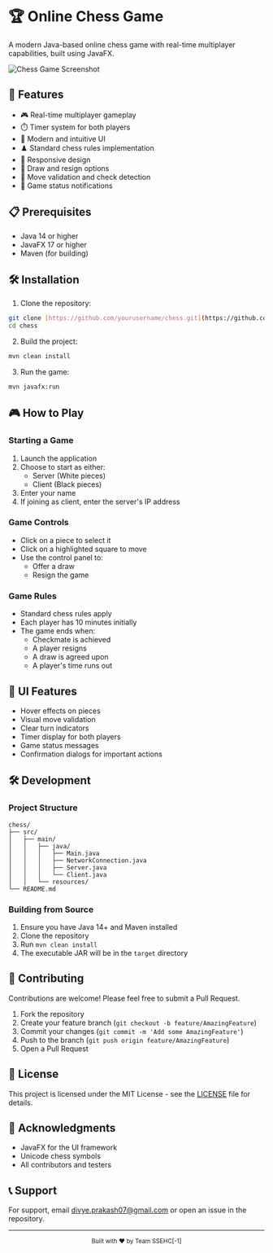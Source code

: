 # 🏆 Online Chess Game

A modern Java-based online chess game with real-time multiplayer capabilities, built using JavaFX.

![Chess Game Screenshot](screenshot.png)

## 🚀 Features

- 🎮 Real-time multiplayer gameplay
- ⏱️ Timer system for both players
- 🎨 Modern and intuitive UI
- ♟️ Standard chess rules implementation
- 📱 Responsive design
- 🔄 Draw and resign options
- 🎯 Move validation and check detection
- 💬 Game status notifications

## 📋 Prerequisites

- Java 14 or higher
- JavaFX 17 or higher
- Maven (for building)

## 🛠️ Installation

1. Clone the repository:
```bash
git clone [https://github.com/yourusername/chess.git](https://github.com/divye07/chess.git)
cd chess
```

2. Build the project:
```bash
mvn clean install
```

3. Run the game:
```bash
mvn javafx:run
```

## 🎮 How to Play

### Starting a Game

1. Launch the application
2. Choose to start as either:
   - Server (White pieces)
   - Client (Black pieces)
3. Enter your name
4. If joining as client, enter the server's IP address

### Game Controls

- Click on a piece to select it
- Click on a highlighted square to move
- Use the control panel to:
  - Offer a draw
  - Resign the game

### Game Rules

- Standard chess rules apply
- Each player has 10 minutes initially
- The game ends when:
  - Checkmate is achieved
  - A player resigns
  - A draw is agreed upon
  - A player's time runs out

## 🎨 UI Features

- Hover effects on pieces
- Visual move validation
- Clear turn indicators
- Timer display for both players
- Game status messages
- Confirmation dialogs for important actions

## 🛠️ Development

### Project Structure

```
chess/
├── src/
│   ├── main/
│   │   ├── java/
│   │   │   ├── Main.java
│   │   │   ├── NetworkConnection.java
│   │   │   ├── Server.java
│   │   │   └── Client.java
│   │   └── resources/
└── README.md
```

### Building from Source

1. Ensure you have Java 14+ and Maven installed
2. Clone the repository
3. Run `mvn clean install`
4. The executable JAR will be in the `target` directory

## 🤝 Contributing

Contributions are welcome! Please feel free to submit a Pull Request.

1. Fork the repository
2. Create your feature branch (`git checkout -b feature/AmazingFeature`)
3. Commit your changes (`git commit -m 'Add some AmazingFeature'`)
4. Push to the branch (`git push origin feature/AmazingFeature`)
5. Open a Pull Request

## 📝 License

This project is licensed under the MIT License - see the [LICENSE](LICENSE) file for details.

## 🙏 Acknowledgments

- JavaFX for the UI framework
- Unicode chess symbols
- All contributors and testers

## 📞 Support

For support, email divye.prakash07@gmail.com or open an issue in the repository.

---

<div align="center">
  <sub>Built with ❤️ by Team SSEHC[-1]</sub>
</div> 

